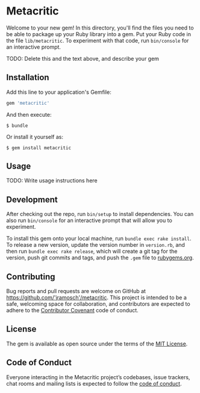 # Metacritic

Welcome to your new gem! In this directory, you'll find the files you need to be able to package up your Ruby library into a gem. Put your Ruby code in the file `lib/metacritic`. To experiment with that code, run `bin/console` for an interactive prompt.

TODO: Delete this and the text above, and describe your gem

## Installation

Add this line to your application's Gemfile:

```ruby
gem 'metacritic'
```

And then execute:

    $ bundle

Or install it yourself as:

    $ gem install metacritic

## Usage

TODO: Write usage instructions here

## Development

After checking out the repo, run `bin/setup` to install dependencies. You can also run `bin/console` for an interactive prompt that will allow you to experiment.

To install this gem onto your local machine, run `bundle exec rake install`. To release a new version, update the version number in `version.rb`, and then run `bundle exec rake release`, which will create a git tag for the version, push git commits and tags, and push the `.gem` file to [rubygems.org](https://rubygems.org).

## Contributing

Bug reports and pull requests are welcome on GitHub at https://github.com/'jramosch'/metacritic. This project is intended to be a safe, welcoming space for collaboration, and contributors are expected to adhere to the [Contributor Covenant](http://contributor-covenant.org) code of conduct.

## License

The gem is available as open source under the terms of the [MIT License](https://opensource.org/licenses/MIT).

## Code of Conduct

Everyone interacting in the Metacritic project’s codebases, issue trackers, chat rooms and mailing lists is expected to follow the [code of conduct](https://github.com/'jramosch'/metacritic/blob/master/CODE_OF_CONDUCT.md).
